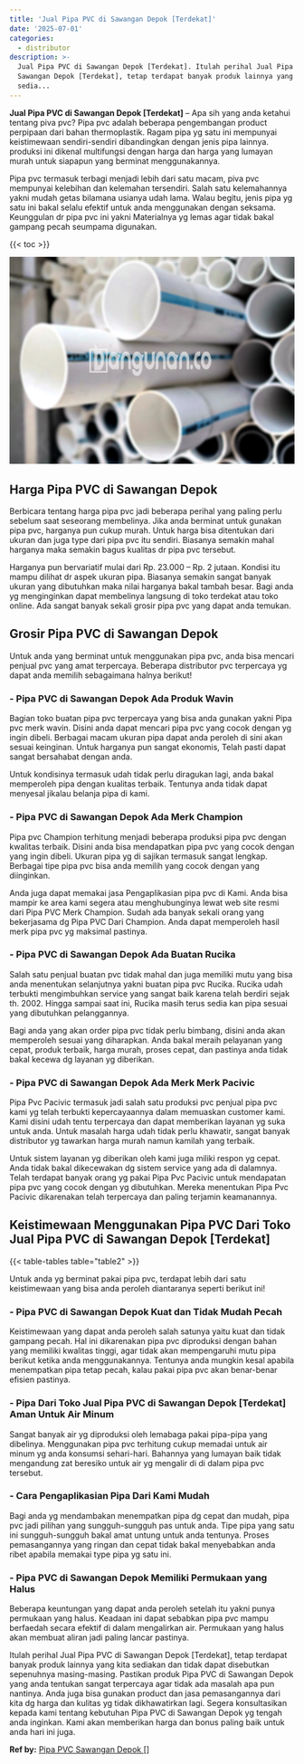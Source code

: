 ```yaml
---
title: 'Jual Pipa PVC di Sawangan Depok [Terdekat]'
date: '2025-07-01'
categories:
  - distributor
description: >-
  Jual Pipa PVC di Sawangan Depok [Terdekat]. Itulah perihal Jual Pipa PVC di
  Sawangan Depok [Terdekat], tetap terdapat banyak produk lainnya yang kita
  sedia...
---
```


**Jual Pipa PVC di Sawangan Depok \[Terdekat\]** – Apa sih yang anda ketahui tentang piva pvc? Pipa pvc adalah beberapa pengembangan product perpipaan dari bahan thermoplastik. Ragam pipa yg satu ini mempunyai keistimewaan sendiri-sendiri dibandingkan dengan jenis pipa lainnya. produksi ini dikenal multifungsi dengan harga dan harga yang lumayan murah untuk siapapun yang berminat menggunakannya.

Pipa pvc termasuk terbagi menjadi lebih dari satu macam, piva pvc mempunyai kelebihan dan kelemahan tersendiri. Salah satu kelemahannya yakni mudah getas bilamana usianya udah lama. Walau begitu, jenis pipa yg satu ini bakal selalu efektif untuk anda menggunakan dengan seksama. Keunggulan dr pipa pvc ini yakni Materialnya yg lemas agar tidak bakal gampang pecah seumpama digunakan.

{{< toc >}}

![Jual Pipa PVC di Sawangan Depok [Terdekat]](/images/jaul-pipa-pvc-04.png)

## Harga Pipa PVC di Sawangan Depok

Berbicara tentang harga pipa pvc jadi beberapa perihal yang paling perlu sebelum saat seseorang membelinya. Jika anda berminat untuk gunakan pipa pvc, harganya pun cukup murah. Untuk harga bisa ditentukan dari ukuran dan juga type dari pipa pvc itu sendiri. Biasanya semakin mahal harganya maka semakin bagus kualitas dr pipa pvc tersebut.

Harganya pun bervariatif mulai dari Rp. 23.000 – Rp. 2 jutaan. Kondisi itu mampu dilihat dr aspek ukuran pipa. Biasanya semakin sangat banyak ukuran yang dibutuhkan maka nilai harganya bakal tambah besar. Bagi anda yg menginginkan dapat membelinya langsung di toko terdekat atau toko online. Ada sangat banyak sekali grosir pipa pvc yang dapat anda temukan.

## Grosir Pipa PVC di Sawangan Depok

Untuk anda yang berminat untuk menggunakan pipa pvc, anda bisa mencari penjual pvc yang amat terpercaya. Beberapa distributor pvc terpercaya yg dapat anda memilih sebagaimana halnya berikut!

### \- Pipa PVC di Sawangan Depok Ada Produk Wavin

Bagian toko buatan pipa pvc terpercaya yang bisa anda gunakan yakni Pipa pvc merk wavin. Disini anda dapat mencari pipa pvc yang cocok dengan yg ingin dibeli. Berbagai macam ukuran pipa dapat anda peroleh di sini akan sesuai keinginan. Untuk harganya pun sangat ekonomis, Telah pasti dapat sangat bersahabat dengan anda.

Untuk kondisinya termasuk udah tidak perlu diragukan lagi, anda bakal memperoleh pipa dengan kualitas terbaik. Tentunya anda tidak dapat menyesal jikalau belanja pipa di kami.

### \- Pipa PVC di Sawangan Depok Ada Merk Champion

Pipa pvc Champion terhitung menjadi beberapa produksi pipa pvc dengan kwalitas terbaik. Disini anda bisa mendapatkan pipa pvc yang cocok dengan yang ingin dibeli. Ukuran pipa yg di sajikan termasuk sangat lengkap. Berbagai tipe pipa pvc bisa anda memilih yang cocok dengan yang diinginkan.

Anda juga dapat memakai jasa Pengaplikasian pipa pvc di Kami. Anda bisa mampir ke area kami segera atau menghubunginya lewat web site resmi dari Pipa PVC Merk Champion. Sudah ada banyak sekali orang yang bekerjasama dg Pipa PVC Dari Champion. Anda dapat memperoleh hasil merk pipa pvc yg maksimal pastinya.

### \- Pipa PVC di Sawangan Depok Ada Buatan Rucika

Salah satu penjual buatan pvc tidak mahal dan juga memiliki mutu yang bisa anda menentukan selanjutnya yakni buatan pipa pvc Rucika. Rucika udah terbukti mengimbuhkan service yang sangat baik karena telah berdiri sejak th. 2002. Hingga sampai saat ini, Rucika masih terus sedia kan pipa sesuai yang dibutuhkan pelanggannya.

Bagi anda yang akan order pipa pvc tidak perlu bimbang, disini anda akan memperoleh sesuai yang diharapkan. Anda bakal meraih pelayanan yang cepat, produk terbaik, harga murah, proses cepat, dan pastinya anda tidak bakal kecewa dg layanan yg diberikan.

### \- Pipa PVC di Sawangan Depok Ada Merk Merk Pacivic

Pipa Pvc Pacivic termasuk jadi salah satu produksi pvc penjual pipa pvc kami yg telah terbukti kepercayaannya dalam memuaskan customer kami. Kami disini udah tentu terpercaya dan dapat memberikan layanan yg suka untuk anda. Untuk masalah harga udah tidak perlu khawatir, sangat banyak distributor yg tawarkan harga murah namun kamilah yang terbaik.

Untuk sistem layanan yg diberikan oleh kami juga miliki respon yg cepat. Anda tidak bakal dikecewakan dg sistem service yang ada di dalamnya. Telah terdapat banyak orang yg pakai Pipa Pvc Pacivic untuk mendapatan pipa pvc yang cocok dengan yg dibutuhkan. Mereka menentukan Pipa Pvc Pacivic dikarenakan telah terpercaya dan paling terjamin keamanannya.

## Keistimewaan Menggunakan Pipa PVC Dari Toko Jual Pipa PVC di Sawangan Depok \[Terdekat\]

{{< table-tables table="table2" >}}

Untuk anda yg berminat pakai pipa pvc, terdapat lebih dari satu keistimewaan yang bisa anda peroleh diantaranya seperti berikut ini!

### \- Pipa PVC di Sawangan Depok Kuat dan Tidak Mudah Pecah

Keistimewaan yang dapat anda peroleh salah satunya yaitu kuat dan tidak gampang pecah. Hal ini dikarenakan pipa pvc diproduksi dengan bahan yang memiliki kwalitas tinggi, agar tidak akan mempengaruhi mutu pipa berikut ketika anda menggunakannya. Tentunya anda mungkin kesal apabila menempatkan pipa tetap pecah, kalau pakai pipa pvc akan benar-benar efisien pastinya.

### \- Pipa Dari Toko Jual Pipa PVC di Sawangan Depok \[Terdekat\] Aman Untuk Air Minum

Sangat banyak air yg diproduksi oleh lemabaga pakai pipa-pipa yang dibelinya. Menggunakan pipa pvc terhitung cukup memadai untuk air minum yg anda konsumsi sehari-hari. Bahannya yang lumayan baik tidak mengandung zat beresiko untuk air yg mengalir di di dalam pipa pvc tersebut.

### \- Cara Pengaplikasian Pipa Dari Kami Mudah

Bagi anda yg mendambakan menempatkan pipa dg cepat dan mudah, pipa pvc jadi pilihan yang sungguh-sungguh pas untuk anda. Tipe pipa yang satu ini sungguh-sungguh bakal amat untung untuk anda tentunya. Proses pemasangannya yang ringan dan cepat tidak bakal menyebabkan anda ribet apabila memakai type pipa yg satu ini.

### \- Pipa PVC di Sawangan Depok Memiliki Permukaan yang Halus

Beberapa keuntungan yang dapat anda peroleh setelah itu yakni punya permukaan yang halus. Keadaan ini dapat sebabkan pipa pvc mampu berfaedah secara efektif di dalam mengalirkan air. Permukaan yang halus akan membuat aliran jadi paling lancar pastinya.

Itulah perihal Jual Pipa PVC di Sawangan Depok \[Terdekat\], tetap terdapat banyak produk lainnya yang kita sediakan dan tidak dapat disebutkan sepenuhnya masing-masing. Pastikan produk Pipa PVC di Sawangan Depok yang anda tentukan sangat terpercaya agar tidak ada masalah apa pun nantinya. Anda juga bisa gunakan product dan jasa pemasangannya dari kita dg harga dan kulitas yg tidak dikhawatirkan lagi. Segera konsultasikan kepada kami tentang kebutuhan Pipa PVC di Sawangan Depok yg tengah anda inginkan. Kami akan memberikan harga dan bonus paling baik untuk anda hari ini juga.

**Ref by:** [Pipa PVC Sawangan Depok []](https://id.wikipedia.org/wiki/Pipa)
